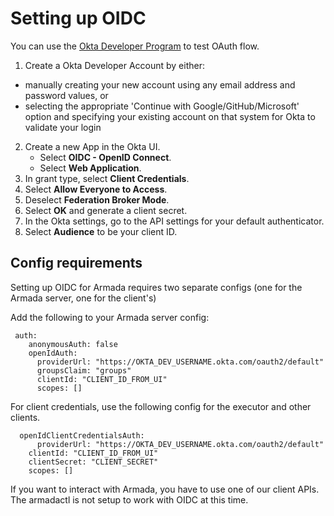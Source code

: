# Setting up OIDC

You can use the [Okta Developer Program](https://developer.okta.com/signup/) to test OAuth flow.

1) Create a Okta Developer Account by either:
* manually creating your new account using any email address and password values, or
* selecting the appropriate 'Continue with Google/GitHub/Microsoft' option and specifying your existing account on that system for Okta to validate your login
2) Create a new App in the Okta UI.
    - Select **OIDC - OpenID Connect**.
    - Select **Web Application**.
3) In grant type, select **Client Credentials**.
4) Select **Allow Everyone to Access**.
5) Deselect **Federation Broker Mode**.
6) Select **OK** and generate a client secret.
7) In the Okta settings, go to the API settings for your default authenticator.
8) Select **Audience** to be your client ID.

## Config requirements

Setting up OIDC for Armada requires two separate configs (one for the Armada server, one for the client's)

Add the following to your Armada server config:

```
 auth:
    anonymousAuth: false
    openIdAuth:
      providerUrl: "https://OKTA_DEV_USERNAME.okta.com/oauth2/default"
      groupsClaim: "groups"
      clientId: "CLIENT_ID_FROM_UI"
      scopes: []
```

For client credentials, use the following config for the executor and other clients.

```
  openIdClientCredentialsAuth:
      providerUrl: "https://OKTA_DEV_USERNAME.okta.com/oauth2/default"
    clientId: "CLIENT_ID_FROM_UI"
    clientSecret: "CLIENT_SECRET"
    scopes: []
```

If you want to interact with Armada, you have to use one of our client APIs. The armadactl is not setup to work with OIDC at this time.
